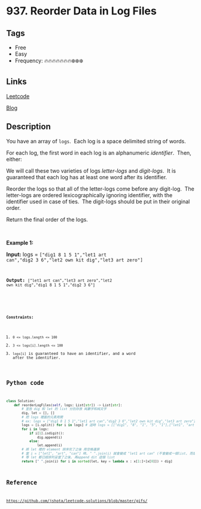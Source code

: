 # 937. Reorder Data in Log Files

## Tags

- Free
- Easy
- Frequency: :fire::fire::fire::fire::fire::fire::fire::snowflake::snowflake::snowflake:

## Links

[Leetcode](https://leetcode.com/problems/reorder-data-in-log-files/description/)

[Blog](http://206.81.6.248:12306/leetcode/reorder-data-in-log-files/description)

## Description

You have an array of <code>logs</code>.  Each log is a space delimited string of words.

For each log, the first word in each log is an alphanumeric <em>identifier</em>.  Then, either:

We will call these two varieties of logs <em>letter-logs</em> and <em>digit-logs</em>.  It is guaranteed that each log has at least one word after its identifier.

Reorder the logs so that all of the letter-logs come before any digit-log.  The letter-logs are ordered lexicographically ignoring identifier, with the identifier used in case of ties.  The digit-logs should be put in their original order.

Return the final order of the logs.

 

<strong>Example 1:</strong>

<strong>Input:</strong> logs = <code>["dig1 8 1 5 1","let1 art can","dig2 3 6","let2 own kit dig","let3 art zero"]
  
<strong>Output:</strong> <code>["let1 art can","let3 art zero","let2 own kit dig","dig1 8 1 5 1","dig2 3 6"]


 

<strong>Constraints:</strong>
1. <code>0 <= logs.length <= 100</code>
2. <code>3 <= logs[i].length <= 100</code>
3. <code>logs[i]</code> is guaranteed to have an identifier, and a word after the identifier.

## Python code

```python
class Solution:
    def reorderLogFiles(self, logs: List[str]) -> List[str]:
        # 宣告 dig 和 let 的 list 分別存放 純數字和純文字
        dig, let = [], []
        # 把 logs 裡面的元素用開
        # ex: logs = ["dig1 8 1 5 1","let1 art can","dig2 3 6","let2 own kit dig","let3 art zero"]
        logs = [i.split() for i in logs] # 這時 logs = [["dig1", "8", "1", "5", "1"],["let1", "art", "can"],["dig2", "3", "6"],["let2", "own", "kit", "dig"],["let3", "art", "zero"]]
        for i in logs:
            if i[1].isdigit():
                dig.append(i)
            else:
                let.append(i)
        # 將 let 裡的 element 排序完了之後 用空格還原
        # 當 i = ["let1", "art", "can"] 時, " ".join(i) 就會變成 "let1 art can" (不會變成一個list, 而是logs這個list裡面的element)
        # 等 let 都已經排列妥當了之後, 再append dit 這個 list
        return [" ".join(i) for i in sorted(let, key = lambda x : x[1:]+[x[0]]) + dig]
```

## Reference

https://github.com/jshota/leetcode-solutions/blob/master/gifs/
